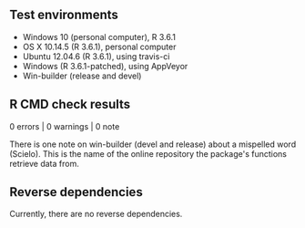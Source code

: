 ## Test environments

* Windows 10 (personal computer), R 3.6.1
* OS X 10.14.5 (R 3.6.1), personal computer
* Ubuntu 12.04.6 (R 3.6.1), using travis-ci
* Windows (R 3.6.1-patched), using AppVeyor
* Win-builder (release and devel)

## R CMD check results

0 errors | 0 warnings | 0 note

There is one note on win-builder (devel and release) about a mispelled word (Scielo). 
This is the name of the online repository the package's functions retrieve data from.

## Reverse dependencies

Currently, there are no reverse dependencies.
